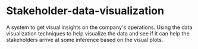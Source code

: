 # Stakeholder-data-visualization
A system to get visual insights on the company's operations. Using the data visualization techniques to help visualize the data and see if it can help the stakeholders arrive at some inference based on the visual plots.
